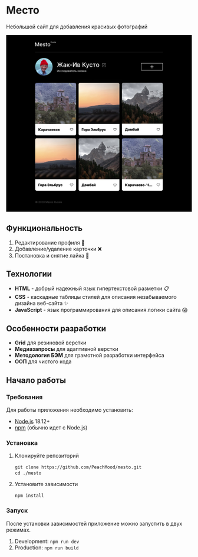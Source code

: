 # Место
Небольшой сайт для добавления красивых фотографий

![Иллюстрация к проекту](./src/images/project-mockup.jpg)

## Функциональность
1. Редактирование профиля 👤
2. Добавление/удаление карточки ❌
3. Постановка и снятие лайка 🤍

## Технологии
- **HTML** - добрый надежный язык гипертекстовой разметки 📋
- **CSS** - каскадные таблицы стилей для описания незабываемого дизайна веб-сайта ✨
- **JavaScript** - язык программирования для описания логики сайта 😱

## Особенности разработки
- **Grid** для резиновой верстки
- **Медиазапросы** для адаптивной верстки
- **Методология БЭМ** для грамотной разработки интерфейса
- **ООП** для чистого кода

## Начало работы
### Требования 
Для работы приложения необходимо установить:
* [Node.js](https://nodejs.org/ru/blog/release/v18.12.0) 18.12+
* [npm](https://docs.npmjs.com/downloading-and-installing-node-js-and-npm) (обычно идет с Node.js)

### Установка 
1. Клонируйте репозиторий
   ```
   git clone https://github.com/PeachMood/mesto.git
   cd ./mesto
   ```
2. Установите зависимости
   ```
   npm install
   ```

### Запуск
После установки зависимостей приложение можно запустить в двух режимах.
1. Development: `npm run dev`
2. Production: `npm run build`
   
